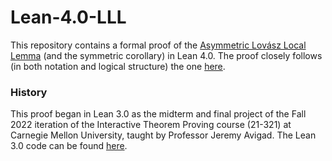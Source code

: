 # Lean-4.0-LLL

This repository contains a formal proof of the [Asymmetric Lovász Local Lemma](https://en.wikipedia.org/wiki/Lov%C3%A1sz_local_lemma) (and the symmetric corollary) in Lean 4.0. The proof closely follows (in both notation and logical structure) the one [here](https://theory.stanford.edu/~jvondrak/MATH233A-2018/Math233-lec02.pdf). 

### History

This proof began in Lean 3.0 as the midterm and final project of the Fall 2022 iteration of the Interactive Theorem Proving course (21-321) at Carnegie Mellon University, taught by Professor Jeremy Avigad. The Lean 3.0 code can be found [here](https://github.com/nsglover/lean-lovasz-local-lemma).

